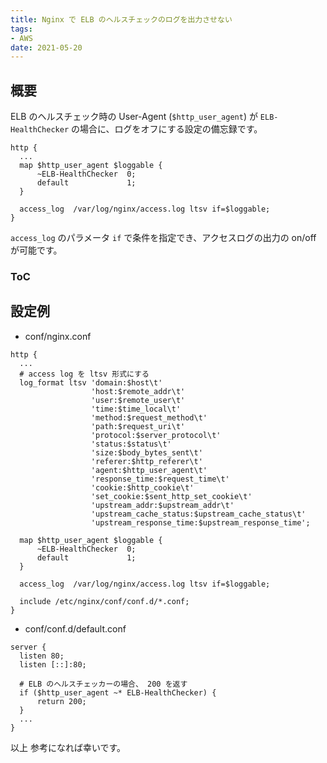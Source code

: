 ```yaml
---
title: Nginx で ELB のヘルスチェックのログを出力させない
tags:
- AWS
date: 2021-05-20
---
```


## 概要

ELB のヘルスチェック時の User-Agent (`$http_user_agent`) が `ELB-HealthChecker` の場合に、ログをオフにする設定の備忘録です。

```
http {
  ...
  map $http_user_agent $loggable {
      ~ELB-HealthChecker  0;
      default             1;
  }

  access_log  /var/log/nginx/access.log ltsv if=$loggable;
}
```

`access_log` のパラメータ `if` で条件を指定でき、アクセスログの出力の on/off が可能です。

<div class="toc">
<div class="toc-content">
<h3 class="menu-label">ToC</h3>
<!-- toc -->
</div>
</div>

<!-- more -->

## 設定例

* conf/nginx.conf
```
http {
  ...
  # access log を ltsv 形式にする
  log_format ltsv 'domain:$host\t'
                  'host:$remote_addr\t'
                  'user:$remote_user\t'
                  'time:$time_local\t'
                  'method:$request_method\t'
                  'path:$request_uri\t'
                  'protocol:$server_protocol\t'
                  'status:$status\t'
                  'size:$body_bytes_sent\t'
                  'referer:$http_referer\t'
                  'agent:$http_user_agent\t'
                  'response_time:$request_time\t'
                  'cookie:$http_cookie\t'
                  'set_cookie:$sent_http_set_cookie\t'
                  'upstream_addr:$upstream_addr\t'
                  'upstream_cache_status:$upstream_cache_status\t'
                  'upstream_response_time:$upstream_response_time';

  map $http_user_agent $loggable {
      ~ELB-HealthChecker  0;
      default             1;
  }

  access_log  /var/log/nginx/access.log ltsv if=$loggable;

  include /etc/nginx/conf/conf.d/*.conf;
}
```

* conf/conf.d/default.conf
```
server {
  listen 80;
  listen [::]:80;

  # ELB のヘルスチェッカーの場合、 200 を返す
  if ($http_user_agent ~* ELB-HealthChecker) {
      return 200;
  }
  ...
}
```

以上
参考になれば幸いです。
